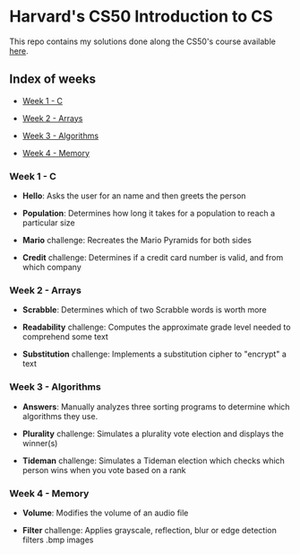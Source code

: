 # Harvard's CS50 Introduction to CS
This repo contains my solutions done along the CS50's course available [here](https://cs50.harvard.edu/x/2021/).

## Index of weeks

* [Week 1 - C](#week-1---c)

* [Week 2 - Arrays](#week-2---arrays)

* [Week 3 - Algorithms](#week-3---algorithms)

* [Week 4 - Memory](#week-4---memory)

### Week 1 - C

* **Hello**: Asks the user for an name and then greets the person

* **Population**: Determines  how long it takes for a population to reach a particular size

* **Mario** challenge: Recreates the Mario Pyramids for both sides

* **Credit** challenge: Determines if a credit card number is valid, and from which company

### Week 2 - Arrays

* **Scrabble**: Determines which of two Scrabble words is worth more

* **Readability** challenge: Computes the approximate grade level needed to comprehend some text

* **Substitution** challenge: Implements a substitution cipher to "encrypt" a text

### Week 3 - Algorithms

* **Answers**: Manually analyzes three sorting programs to determine which algorithms they use.

* **Plurality** challenge: Simulates a plurality vote election and displays the winner(s)

* **Tideman** challenge: Simulates a Tideman election which checks which person wins when you vote based on a rank

### Week 4 - Memory

* **Volume**: Modifies the volume of an audio file

* **Filter** challenge: Applies grayscale, reflection, blur or edge detection filters .bmp images
